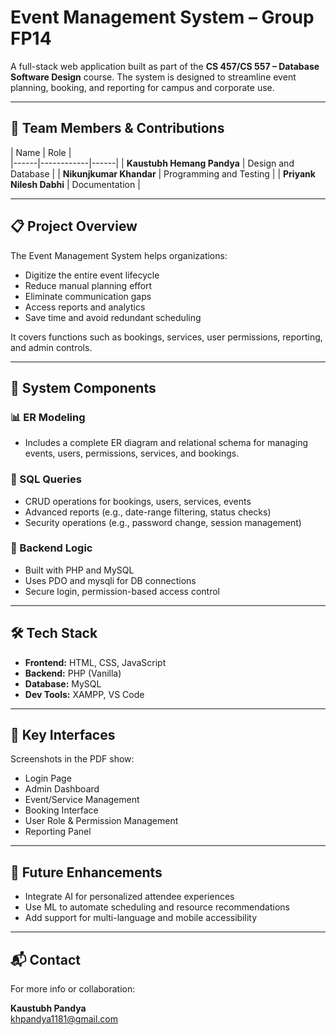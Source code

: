 # Event Management System – Group FP14

A full-stack web application built as part of the **CS 457/CS 557 – Database Software Design** course. The system is designed to streamline event planning, booking, and reporting for campus and corporate use.

---

## 👥 Team Members & Contributions

| Name | Role |  
|------|------------|------|
| **Kaustubh Hemang Pandya** | Design and Database |
| **Nikunjkumar Khandar** | Programming and Testing |
| **Priyank Nilesh Dabhi** | Documentation |

---

## 📋 Project Overview

The Event Management System helps organizations:

- Digitize the entire event lifecycle
- Reduce manual planning effort
- Eliminate communication gaps
- Access reports and analytics
- Save time and avoid redundant scheduling

It covers functions such as bookings, services, user permissions, reporting, and admin controls.

---

## 🧱 System Components

### 📊 ER Modeling
- Includes a complete ER diagram and relational schema for managing events, users, permissions, services, and bookings.

### 🧮 SQL Queries
- CRUD operations for bookings, users, services, events
- Advanced reports (e.g., date-range filtering, status checks)
- Security operations (e.g., password change, session management)

### 🔐 Backend Logic
- Built with PHP and MySQL
- Uses PDO and mysqli for DB connections
- Secure login, permission-based access control

---

## 🛠️ Tech Stack

- **Frontend:** HTML, CSS, JavaScript
- **Backend:** PHP (Vanilla)
- **Database:** MySQL
- **Dev Tools:** XAMPP, VS Code

---

## 📸 Key Interfaces

Screenshots in the PDF show:
- Login Page
- Admin Dashboard
- Event/Service Management
- Booking Interface
- User Role & Permission Management
- Reporting Panel

---

## 🚀 Future Enhancements

- Integrate AI for personalized attendee experiences
- Use ML to automate scheduling and resource recommendations
- Add support for multi-language and mobile accessibility

---

## 📬 Contact

For more info or collaboration:

**Kaustubh Pandya**  
[khpandya1181@gmail.com](mailto:khpandya1181@gmail.com)

